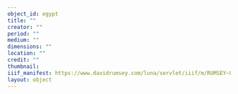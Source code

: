```yaml
---
object_id: egypt
title: ""
creator: ""
period: ""
medium: ""
dimensions: ""
location: ""
credit: ""
thumbnail: 
iiif_manifest: https://www.davidrumsey.com/luna/servlet/iiif/m/RUMSEY~8~1~372302~90139140/manifest
layout: object
---
```




